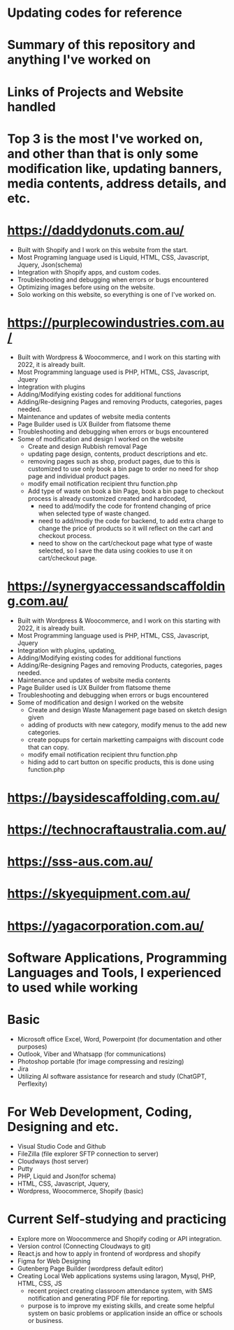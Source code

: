 # Updating codes for reference

# Summary of this repository and anything I've worked on


# Links of Projects and Website handled
# Top 3 is the most I've worked on, and other than that is only some modification like, updating banners, media contents, address details, and etc. 
# https://daddydonuts.com.au/
 - Built with Shopify and I work on this website from the start.
 - Most Programing language used is Liquid, HTML, CSS, Javascript, Jquery, Json(schema)
 - Integration with Shopify apps, and custom codes.
 - Troubleshooting and debugging when errors or bugs encountered
 - Optimizing images before using on the website.
 - Solo working on this website, so everything is one of I've worked on.

# https://purplecowindustries.com.au/
 - Built with Wordpress & Woocommerce, and I work on this starting with 2022, it is already built.
 - Most Programming language used is PHP, HTML, CSS, Javascript, Jquery
 - Integration with plugins
 - Adding/Modifying existing codes for additional functions
 - Adding/Re-designing Pages and removing Products, categories, pages needed.
 - Maintenance and updates of website media contents
 - Page Builder used is UX Builder from flatsome theme
 - Troubleshooting and debugging when errors or bugs encountered
 - Some of modification and design I worked on the website
   - Create and design Rubbish removal Page
   - updating page design, contents, product descriptions and etc.
   - removing pages such as shop, product pages, due to this is customized to use only book a bin page to order no need for shop page and individual product pages.
   - modify email notification recipient thru function.php
   - Add type of waste on book a bin Page, book a bin page to checkout process is already customized created and hardcoded,
     - need to add/modify the code for frontend changing of price when selected type of waste changed.
     - need to add/modiy the code for backend, to add extra charge to change the price of products so it will reflect on the cart and checkout process.
     - need to show on the cart/checkout page what type of waste selected, so I save the data using cookies to use it on cart/checkout page.

# https://synergyaccessandscaffolding.com.au/
 - Built with Wordpress & Woocommerce, and I work on this starting with 2022, it is already built.
 - Most Programming language used is PHP, HTML, CSS, Javascript, Jquery
 - Integration with plugins, updating,
 - Adding/Modifying existing codes for additional functions
 - Adding/Re-designing Pages and removing Products, categories, pages needed.
 - Maintenance and updates of website media contents
 - Page Builder used is UX Builder from flatsome theme
 - Troubleshooting and debugging when errors or bugs encountered
 - Some of modification and design I worked on the website
   - Create and design Waste Management page based on sketch design given
   - adding of products with new category, modify menus to the add new categories.
   - create popups for certain marketting campaigns with discount code that can copy.
   - modify email notification recipient thru function.php
   - hiding add to cart button on specific products, this is done using function.php

# https://baysidescaffolding.com.au/
# https://technocraftaustralia.com.au/
# https://sss-aus.com.au/
# https://skyequipment.com.au/
# https://yagacorporation.com.au/


# Software Applications, Programming Languages and Tools, I experienced to used while working
  # Basic
  - Microsoft office Excel, Word, Powerpoint (for documentation and other purposes)
  - Outlook, Viber and Whatsapp (for communications)
  - Photoshop portable (for image compressing and resizing)
  - Jira
  - Utilizing AI software assistance for research and study (ChatGPT, Perflexity)
  # For Web Development, Coding, Designing and etc.
  - Visual Studio Code and Github 
  - FileZilla (file explorer SFTP connection to server)
  - Cloudways (host server)
  - Putty
  - PHP, Liquid and Json(for schema)
  - HTML, CSS, Javascript, Jquery,
  - Wordpress, Woocommerce, Shopify (basic)
  # Current Self-studying and practicing
  - Explore more on Woocommerce and Shopify coding or API integration.
  - Version control (Connecting Cloudways to git)
  - React.js and how to apply in frontend of wordpress and shopify
  - Figma for Web Designing
  - Gutenberg Page Builder (wordpress default editor)
  - Creating Local Web applications systems using laragon, Mysql, PHP, HTML, CSS, JS
    - recent project creating classroom attendance system, with SMS notification and generating PDF file for reporting.
    - purpose is to improve my existing skills, and create some helpful system on basic problems or application inside an office or schools or business.
